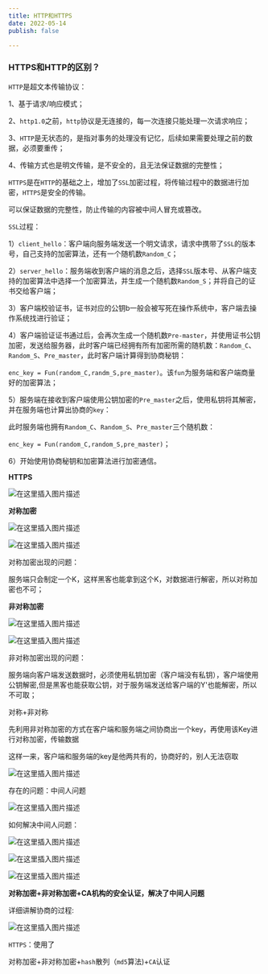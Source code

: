 ```yaml
---
title: HTTP和HTTPS
date: 2022-05-14
publish: false

---
```


### HTTPS和HTTP的区别？

`HTTP`是超文本传输协议：

1、基于请求/响应模式；

2、`http1.0`之前，`http`协议是无连接的，每一次连接只能处理一次请求响应；

3、`HTTP`是无状态的，是指对事务的处理没有记忆，后续如果需要处理之前的数据，必须要重传；

4、传输方式也是明文传输，是不安全的，且无法保证数据的完整性；

`HTTPS`是在`HTTP`的基础之上，增加了`SSL`加密过程，将传输过程中的数据进行加密，`HTTPS`是安全的传输。

可以保证数据的完整性，防止传输的内容被中间人冒充或篡改。

`SSL`过程：

1）`client_hello`：客户端向服务端发送一个明文请求，请求中携带了`SSL`的版本号，自己支持的加密算法，还有一个随机数`Random_C`；

2）`server_hello`：服务端收到客户端的消息之后，选择`SSL`版本号、从客户端支持的加密算法中选择一个加密算法，并生成一个随机数`Random_S`；并将自己的证书交给客户端；

3）客户端校验证书，证书对应的公钥b一般会被写死在操作系统中，客户端去操作系统找进行验证；

4）客户端验证证书通过后，会再次生成一个随机数`Pre-master`，并使用证书公钥加密，发送给服务器，此时客户端已经拥有所有加密所需的随机数：`Random_C`、`Random_S`、`Pre_master`，此时客户端计算得到协商秘钥：

`enc_key = Fun(random_C,randm_S,pre_master)`。该`fun`为服务端和客户端商量好的加密算法；

5）服务端在接收到客户端使用公钥加密的`Pre_master`之后，使用私钥将其解密，并在服务端也计算出协商的`key`：

此时服务端也拥有`Random_C`、`Random_S`、`Pre_master`三个随机数：

`enc_key = Fun(random_C,random_S,pre_master)`；

6）开始使用协商秘钥和加密算法进行加密通信。

**HTTPS**

![在这里插入图片描述](https://img-blog.csdnimg.cn/c6f07184d17e42af9534ec08eb8d07bc.png?x-oss-process=image/watermark,type_d3F5LXplbmhlaQ,shadow_50,text_Q1NETiBAbGVlZGNvZGVKb2huMDE=,size_12,color_FFFFFF,t_70,g_se,x_16)

**对称加密**

![在这里插入图片描述](https://img-blog.csdnimg.cn/7901828bc9e34b0fbbab88228c4e2eee.png?x-oss-process=image/watermark,type_d3F5LXplbmhlaQ,shadow_50,text_Q1NETiBAbGVlZGNvZGVKb2huMDE=,size_10,color_FFFFFF,t_70,g_se,x_16)

![在这里插入图片描述](https://img-blog.csdnimg.cn/1ddfc7b7d1474ff4a7187f0b715af705.png?x-oss-process=image/watermark,type_d3F5LXplbmhlaQ,shadow_50,text_Q1NETiBAbGVlZGNvZGVKb2huMDE=,size_13,color_FFFFFF,t_70,g_se,x_16)

对称加密出现的问题：

服务端只会制定一个K，这样黑客也能拿到这个K，对数据进行解密，所以对称加密也不可；

**非对称加密**

![在这里插入图片描述](https://img-blog.csdnimg.cn/4ec43546e50c429093343b91be6f4047.png?x-oss-process=image/watermark,type_d3F5LXplbmhlaQ,shadow_50,text_Q1NETiBAbGVlZGNvZGVKb2huMDE=,size_17,color_FFFFFF,t_70,g_se,x_16)

![在这里插入图片描述](https://img-blog.csdnimg.cn/f48af502799845b0b40c69b559dfb4de.png?x-oss-process=image/watermark,type_d3F5LXplbmhlaQ,shadow_50,text_Q1NETiBAbGVlZGNvZGVKb2huMDE=,size_20,color_FFFFFF,t_70,g_se,x_16)

非对称加密出现的问题：

服务端向客户端发送数据时，必须使用私钥加密（客户端没有私钥），客户端使用公钥解密,但是黑客也能获取公钥，对于服务端发送给客户端的Y'也能解密，所以不可取；

对称+非对称

先利用非对称加密的方式在客户端和服务端之间协商出一个key，再使用该Key进行对称加密，传输数据

这样一来，客户端和服务端的key是他两共有的，协商好的，别人无法窃取

![在这里插入图片描述](https://img-blog.csdnimg.cn/7efbef26649b4bcfb8ab994df95d4107.png?x-oss-process=image/watermark,type_d3F5LXplbmhlaQ,shadow_50,text_Q1NETiBAbGVlZGNvZGVKb2huMDE=,size_20,color_FFFFFF,t_70,g_se,x_16)

存在的问题：中间人问题

![在这里插入图片描述](https://img-blog.csdnimg.cn/c490d2b9a2dc4692bef6f9d398facfee.png?x-oss-process=image/watermark,type_d3F5LXplbmhlaQ,shadow_50,text_Q1NETiBAbGVlZGNvZGVKb2huMDE=,size_18,color_FFFFFF,t_70,g_se,x_16)

如何解决中间人问题：

![在这里插入图片描述](https://img-blog.csdnimg.cn/3cd1652345a2498489b07fb9e113711c.png?x-oss-process=image/watermark,type_d3F5LXplbmhlaQ,shadow_50,text_Q1NETiBAbGVlZGNvZGVKb2huMDE=,size_15,color_FFFFFF,t_70,g_se,x_16)

![在这里插入图片描述](https://img-blog.csdnimg.cn/7e99ff609af34c0596044a4278145bfe.png?x-oss-process=image/watermark,type_d3F5LXplbmhlaQ,shadow_50,text_Q1NETiBAbGVlZGNvZGVKb2huMDE=,size_20,color_FFFFFF,t_70,g_se,x_16)

![在这里插入图片描述](https://img-blog.csdnimg.cn/b9d1e349aeab466c899866f004ad18c9.png?x-oss-process=image/watermark,type_d3F5LXplbmhlaQ,shadow_50,text_Q1NETiBAbGVlZGNvZGVKb2huMDE=,size_20,color_FFFFFF,t_70,g_se,x_16)

**对称加密+非对称加密+CA机构的安全认证，解决了中间人问题**

详细讲解协商的过程:

![在这里插入图片描述](https://img-blog.csdnimg.cn/e6bdca9a801b4a6c80043eccd63b66fc.png?x-oss-process=image/watermark,type_d3F5LXplbmhlaQ,shadow_50,text_Q1NETiBAbGVlZGNvZGVKb2huMDE=,size_20,color_FFFFFF,t_70,g_se,x_16)

`HTTPS`：使用了

对称加密+非对称加密+`hash`散列（`md5`算法)+`CA`认证
